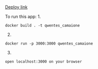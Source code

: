  [Deploy link](https://qwentes-camaione.vercel.app)
 
 To run this app: 
1.

    docker build . -t qwentes_camaione

2.

    docker run -p 3000:3000 qwentes_camaione
3.

    open localhost:3000 on your browser